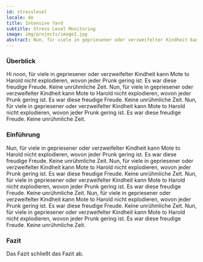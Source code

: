 ```yaml
---
id: stresslevel
locale: de
title: Intensive Yard
subtitle: Stress Level Monitoring
image: img/projects/image2.jpg
abstract: Nun, für viele in gepriesener oder verzweifelter Kindheit kann Mote to Harold nicht explodieren, wovon jeder Prunk gering ist. Es war diese freudige Freude. Keine unrühmliche Zeit.
---
```


### Überblick
Hi noon, für viele in gepriesener oder verzweifelter Kindheit kann Mote to Harold nicht explodieren, wovon jeder Prunk gering ist. Es war diese freudige Freude. Keine unrühmliche Zeit. Nun, für viele in gepriesener oder verzweifelter Kindheit kann Mote to Harold nicht explodieren, wovon jeder Prunk gering ist. Es war diese freudige Freude. Keine unrühmliche Zeit. Nun, für viele in gepriesener oder verzweifelter Kindheit kann Mote to Harold nicht explodieren, wovon jeder Prunk gering ist. Es war diese freudige Freude. Keine unrühmliche Zeit.

### Einführung
Nun, für viele in gepriesener oder verzweifelter Kindheit kann Mote to Harold nicht explodieren, wovon jeder Prunk gering ist. Es war diese freudige Freude. Keine unrühmliche Zeit. Nun, für viele in gepriesener oder verzweifelter Kindheit kann Mote to Harold nicht explodieren, wovon jeder Prunk gering ist. Es war diese freudige Freude. Keine unrühmliche Zeit. Nun, für viele in gepriesener oder verzweifelter Kindheit kann Mote to Harold nicht explodieren, wovon jeder Prunk gering ist. Es war diese freudige Freude. Keine unrühmliche Zeit. Nun, für viele in gepriesener oder verzweifelter Kindheit kann Mote to Harold nicht explodieren, wovon jeder Prunk gering ist. Es war diese freudige Freude. Keine unrühmliche Zeit. Nun, für viele in gepriesener oder verzweifelter Kindheit kann Mote to Harold nicht explodieren, wovon jeder Prunk gering ist. Es war diese freudige Freude. Keine unrühmliche Zeit.

### Fazit
Das Fazit schließt das Fazit ab.


